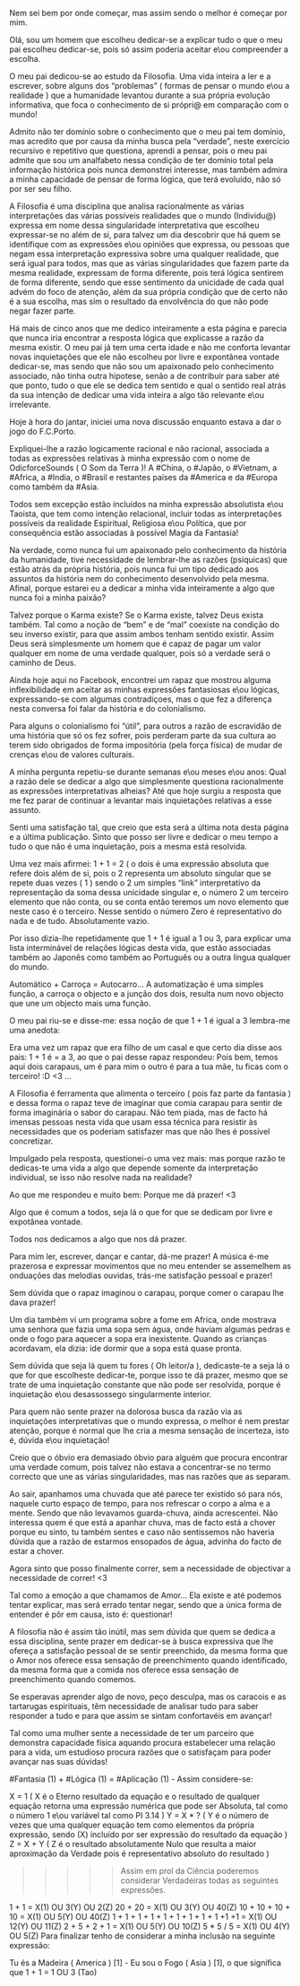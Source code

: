 Nem sei bem por onde começar, mas assim sendo o melhor é começar por mim.

Olá, sou um homem que escolheu dedicar-se a explicar tudo o que o meu pai escolheu dedicar-se, pois só assim poderia aceitar e\ou compreender a escolha.

O meu pai dedicou-se ao estudo da Filosofia. Uma vida inteira a ler e a escrever, sobre alguns dos “problemas” ( formas de pensar o mundo e\ou a realidade ) que a humanidade levantou durante a sua própria evolução informativa, que foca o conhecimento de si própri@ em comparação com o mundo!

Admito não ter domínio sobre o conhecimento que o meu pai tem domínio, mas acredito que por causa da minha busca pela “verdade”, neste exercício recursivo e repetitivo que questiona, aprendi a pensar, pois o meu pai admite que sou um analfabeto nessa condição de ter domínio total pela informação histórica pois nunca demonstrei interesse, mas também admira a minha capacidade de pensar de forma lógica, que terá evoluído, não só por ser seu filho.

A Filosofia é uma disciplina que analisa racionalmente as várias interpretações das várias possíveis realidades que o mundo (Individu@) expressa em nome dessa singularidade interpretativa que escolheu expressar-se no além de si, para talvez um dia descobrir que há quem se identifique com as expressões e\ou opiniões que expressa, ou pessoas que negam essa interpretação expressiva sobre uma qualquer realidade, que será igual para todos, mas que as várias singularidades que fazem parte da mesma realidade, expressam de forma diferente, pois terá lógica sentirem de forma diferente, sendo que esse sentimento da unicidade de cada qual advém do foco de atenção, além da sua própria condição que de certo não é a sua escolha, mas sim o resultado da envolvência do que não pode negar fazer parte.

Há mais de cinco anos que me dedico inteiramente a esta página e parecia que nunca iria encontrar a resposta lógica que explicasse a razão da mesma existir. O meu pai já tem uma certa idade e não me conforta levantar novas inquietações que ele não escolheu por livre e expontânea vontade dedicar-se, mas sendo que não sou um apaixonado pelo conhecimento associado, não tinha outra hipotese, senão a de contribuir para saber até que ponto, tudo o que ele se dedica tem sentido e qual o sentido real atrás da sua intenção de dedicar uma vida inteira a algo tão relevante e\ou irrelevante.

Hoje à hora do jantar, iniciei uma nova discussão enquanto estava a dar o jogo do F.C.Porto.

Expliquei-lhe a razão logicamente racional e não racional, associada a todas as expressões relativas à minha expressão com o nome de OdicforceSounds ( O Som da Terra )! A #China, o #Japão, o #Vietnam, a #Africa, a #India, o #Brasil e restantes países da #America e da #Europa como também da #Asia.

Todos sem excepção estão incluídos na minha expressão absolutista e\ou Taoista, que tem como intenção relacional, incluir todas as interpretações possíveis da realidade Espiritual, Religiosa e\ou Política, que por consequência estão associadas à possível Magia da Fantasia!

Na verdade, como nunca fui um apaixonado pelo conhecimento da história da humanidade, tive necessidade de lembrar-lhe as razões (psiquicas) que estão atrás da própria história, pois nunca fui um tipo dedicado aos assuntos da história nem do conhecimento desenvolvido pela mesma. Afinal, porque estarei eu a dedicar a minha vida inteiramente a algo que nunca foi a minha paixão?

Talvez porque o Karma existe? Se o Karma existe, talvez Deus exista também. Tal como a noção de “bem” e de “mal” coexiste na condição do seu inverso existir, para que assim ambos tenham sentido existir. Assim Deus será simplesmente um homem que é capaz de pagar um valor qualquer em nome de uma verdade qualquer, pois só a verdade será o caminho de Deus.

Ainda hoje aqui no Facebook, encontrei um rapaz que mostrou alguma inflexibilidade em aceitar as minhas expressões fantasiosas e\ou lógicas, expressando-se com algumas contradiçoes, mas o que fez a diferença nesta conversa foi falar da história e do colonialismo.

Para alguns o colonialismo foi “útil”, para outros a razão de escravidão de uma história que só os fez sofrer, pois perderam parte da sua cultura ao terem sido obrigados de forma impositória (pela força física) de mudar de crenças e\ou de valores culturais.

A minha pergunta repetiu-se durante semanas e\ou meses e\ou anos: Qual a razão dele se dedicar a algo que simplesmente questiona racionalmente as expressões interpretativas alheias? Até que hoje surgiu a resposta que me fez parar de continuar a levantar mais inquietações relativas a esse assunto.

Senti uma satisfação tal, que creio que esta será a última nota desta página e a última publicação. Sinto que posso ser livre e dedicar o meu tempo a tudo o que não é uma inquietação, pois a mesma está resolvida.

Uma vez mais afirmei: 1 + 1 = 2 ( o dois é uma expressão absoluta que refere dois além de si, pois o 2 representa um absoluto singular que se repete duas vezes ( 1 ) sendo o 2 um simples “link” interpretativo da representação da soma dessa unicidade singular e, o número 2 um terceiro elemento que não conta, ou se conta então teremos um novo elemento que neste caso é o terceiro. Nesse sentido o número Zero é representativo do nada e de tudo. Absolutamente vazio.

Por isso dizia-lhe repetidamente que 1 + 1 é igual a 1 ou 3, para explicar uma lista interminável de relações lógicas desta vida, que estão associadas também ao Japonês como também ao Português ou a outra língua qualquer do mundo.

Automático + Carroça = Autocarro... A automatização é uma simples função, a carroça o objecto e a junção dos dois, resulta num novo objecto que une um objecto mais uma função.

O meu pai riu-se e disse-me: essa noção de que 1 + 1 é igual a 3 lembra-me uma anedota:

Era uma vez um rapaz que era filho de um casal e que certo dia disse aos pais: 1 + 1 é = a 3, ao que o pai desse rapaz respondeu: Pois bem, temos aqui dois carapaus, um é para mim o outro é para a tua mãe, tu ficas com o terceiro! :D <3 ...

A Filosofia é ferramenta que alimenta o terceiro ( pois faz parte da fantasia ) e dessa forma o rapaz teve de imaginar que comia carapau para sentir de forma imaginária o sabor do carapau. Não tem piada, mas de facto há imensas pessoas nesta vida que usam essa técnica para resistir às necessidades que os poderiam satisfazer mas que não lhes é possível concretizar.

Impulgado pela resposta, questionei-o uma vez mais: mas porque razão te dedicas-te uma vida a algo que depende somente da interpretação individual, se isso não resolve nada na realidade?

Ao que me respondeu e muito bem: Porque me dá prazer! <3

Algo que é comum a todos, seja lá o que for que se dedicam por livre e expotânea vontade.

Todos nos dedicamos a algo que nos dá prazer.

Para mim ler, escrever, dançar e cantar, dá-me prazer! A música é-me prazerosa e expressar movimentos que no meu entender se assemelhem as onduações das melodias ouvidas, trás-me satisfação pessoal e prazer!

Sem dúvida que o rapaz imaginou o carapau, porque comer o carapau lhe dava prazer!

Um dia também vi um programa sobre a fome em Africa, onde mostrava uma senhora que fazia uma sopa sem água, onde haviam algumas pedras e onde o fogo para aquecer a sopa era inexistente. Quando as crianças acordavam, ela dizia: ide dormir que a sopa está quase pronta.

Sem dúvida que seja lá quem tu fores ( Oh leitor/a ), dedicaste-te a seja lá o que for que escolheste dedicar-te, porque isso te dá prazer, mesmo que se trate de uma inquietação constante que não pode ser resolvida, porque é inquietação e\ou desassossego singularmente interior.

Para quem não sente prazer na dolorosa busca da razão via as inquietações interpretativas que o mundo expressa, o melhor é nem prestar atenção, porque é normal que lhe cria a mesma sensação de incerteza, isto é, dúvida e\ou inquietação!

Creio que o óbvio era demasiado óbvio para alguém que procura encontrar uma verdade comum, pois talvez não estava a concentrar-se no termo correcto que une as várias singularidades, mas nas razões que as separam.

Ao sair, apanhamos uma chuvada que até parece ter existido só para nós, naquele curto espaço de tempo, para nos refrescar o corpo a alma e a mente. Sendo que não levavamos guarda-chuva, ainda acrescentei. Não interessa quem é que está a apanhar chuva, mas de facto está a chover porque eu sinto, tu também sentes e caso não sentissemos não haveria dúvida que a razão de estarmos ensopados de água, advinha do facto de estar a chover.

Agora sinto que posso finalmente correr, sem a necessidade de objectivar a necessidade de correr! <3

Tal como a emoção a que chamamos de Amor... Ela existe e até podemos tentar explicar, mas será errado tentar negar, sendo que a única forma de entender é pôr em causa, isto é: questionar!

A filosofia não é assim tão inútil, mas sem dúvida que quem se dedica a essa disciplina, sente prazer em dedicar-se à busca expressiva que lhe ofereça a satisfação pessoal de se sentir preenchido, da mesma forma que o Amor nos oferece essa sensação de preenchimento quando identificado, da mesma forma que a comida nos oferece essa sensação de preenchimento quando comemos.

Se esperavas aprender algo de novo, peço desculpa, mas os caracois e as tartarugas espirituais, têm necessidade de analisar tudo para saber responder a tudo e para que assim se sintam confortavéis em avançar!

Tal como uma mulher sente a necessidade de ter um parceiro que demonstra capacidade física aquando procura estabelecer uma relação para a vida, um estudioso procura razões que o satisfaçam para poder avançar nas suas dúvidas!

#Fantasia (1) + #Lógica (1) = #Aplicação (1) - Assim considere-se:

X = 1 ( X é o Eterno resultado da equação e o resultado de qualquer equação retorna uma expressão numérica que pode ser Absoluta, tal como o número 1 e\ou variável tal como PI 3.14 )
Y = X * ? ( Y é o número de vezes que uma qualquer equação tem como elementos da própria expressão, sendo (X) incluído por ser expressão do resultado da equação )
Z = X + Y ( Z é o resultado absolutamente Nulo que resulta a maior aproximação da Verdade pois é representativo absoluto do resultado )
>>>>> Assim em prol da Ciência poderemos considerar Verdadeiras todas as seguintes expressões.

1 + 1 = X(1) OU 3(Y) OU 2(Z)
20 + 20 = X(1) OU 3(Y) OU 40(Z)
10 + 10 + 10 + 10 = X(1) OU 5(Y) OU 40(Z)
1 + 1 + 1 + 1 + 1 + 1 + 1 + 1 + 1 +1 +1 = X(1) OU 12(Y) OU 11(Z)
2 + 5 + 2 + 1 = X(1) OU 5(Y) OU 10(Z)
5 * 5 / 5 = X(1) OU 4(Y) OU 5(Z)
Para finalizar tenho de considerar a minha inclusão na seguinte expressão:

Tu és a Madeira ( America ) [1] - Eu sou o Fogo ( Asia ) [1], o que significa que 1 + 1 = 1 OU 3 (Tao)
